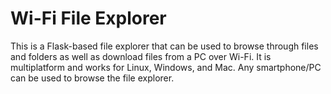# Wi-Fi File Explorer #
This is a Flask-based file explorer that can be used to browse through files and folders as well as download files from a PC over Wi-Fi.
It is multiplatform and works for Linux, Windows, and Mac. Any smartphone/PC can be used to browse the file explorer.